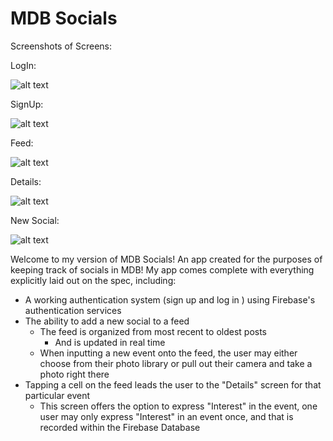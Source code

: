 # MDB Socials

Screenshots of Screens:

LogIn:

![alt text](http://image.ibb.co/jsCOXc/Socials1.png)

SignUp:

![alt text](http://image.ibb.co/k3MvdH/Social2.png)

Feed:

![alt text](http://image.ibb.co/mvW0Cc/Socials3.png)

Details:

![alt text](http://image.ibb.co/enj95x/Socials4.png)

New Social:

![alt text](http://image.ibb.co/mQXRJH/Socials5.png)


Welcome to my version of MDB Socials! An app created for the purposes of keeping track of socials in MDB! My app comes complete with everything explicitly laid out on the spec, including:

* A working authentication system (sign up and log in ) using Firebase's authentication services
* The ability to add a new social to a feed
    * The feed is organized from most recent to oldest posts
        * And is updated in real time
    * When inputting a new event onto the feed, the user may either choose from their photo library or pull out their camera and take a photo right there
* Tapping a cell on the feed leads the user to the "Details" screen for that particular event
    * This screen offers the option to express "Interest" in the event, one user may only express "Interest" in an event once, and that is recorded within the Firebase Database







